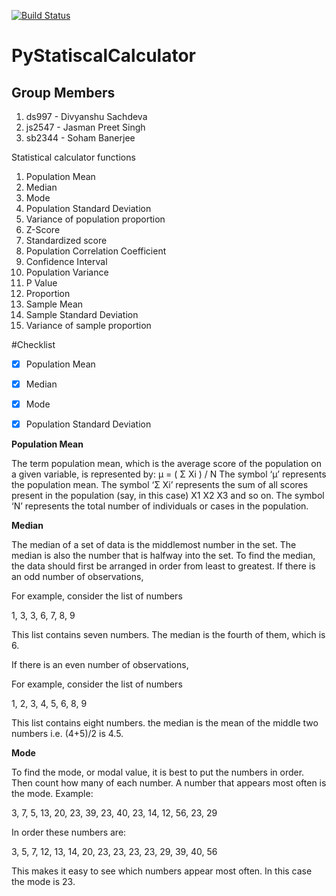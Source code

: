 [![Build Status](https://travis-ci.com/ds997/PyStatisticalCalculator.svg?token=LogVxqzVJkyBNsiAfq33&branch=master)](https://travis-ci.com/ds997/PyStatisticalCalculator)


# PyStatiscalCalculator


## Group Members
1. ds997 - Divyanshu Sachdeva
2. js2547 - Jasman Preet Singh
3. sb2344 - Soham Banerjee


Statistical calculator functions

1. Population Mean 
2. Median
3. Mode
4. Population Standard Deviation
5. Variance of population proportion
6. Z-Score
7. Standardized score
8. Population Correlation Coefficient
9. Confidence Interval
10. Population Variance
11. P Value
12. Proportion
13. Sample Mean
14. Sample Standard Deviation
15. Variance of sample proportion

#Checklist
- [x] Population Mean 
- [x] Median
- [x] Mode 
- [x] Population Standard Deviation 


**Population Mean**

The term population mean, which is the average score of the population on a given variable, is represented by:
μ = ( Σ Xi ) / N
The symbol ‘μ’ represents the population mean.  The symbol ‘Σ Xi’ represents the sum of all scores present in the population (say, in this case) X1 X2 X3 and so on.  The symbol 
‘N’ represents the total number of individuals or cases in the population.


**Median**

The median of a set of data is the middlemost number in the set. The median is also the number that is halfway into the set. To find the median, the data should first be arranged in order from least to greatest.
If there is an odd number of observations,

For example, consider the list of numbers

1, 3, 3, 6, 7, 8, 9

This list contains seven numbers. The median is the fourth of them, which is 6.

If there is an even number of observations,

For example, consider the list of numbers

1, 2, 3, 4, 5, 6, 8, 9

This list contains eight numbers. the median is the mean of the middle two numbers i.e. (4+5)/2 is 4.5.

**Mode**

To find the mode, or modal value, it is best to put the numbers in order. Then count how many of each number. A number that appears most often is the mode.
Example:

3, 7, 5, 13, 20, 23, 39, 23, 40, 23, 14, 12, 56, 23, 29

In order these numbers are:

3, 5, 7, 12, 13, 14, 20, 23, 23, 23, 23, 29, 39, 40, 56

This makes it easy to see which numbers appear most often.
In this case the mode is 23.



